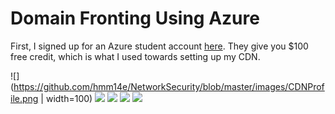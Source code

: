 # Domain Fronting Using Azure

First, I signed up for an Azure student account [here](https://azure.microsoft.com/en-us/free/students/). They give you $100 free credit, which is what I used towards setting up my CDN. 

![](https://github.com/hmm14e/NetworkSecurity/blob/master/images/CDNProfile.png | width=100)
![](https://github.com/hmm14e/NetworkSecurity/blob/master/images/ProfileOverview.png)
![](https://github.com/hmm14e/NetworkSecurity/blob/master/images/CreateEndpoint.png)
![](https://github.com/hmm14e/NetworkSecurity/blob/master/images/Successful.png)
![](https://github.com/hmm14e/NetworkSecurity/blob/master/images/BypassCaching.png)
